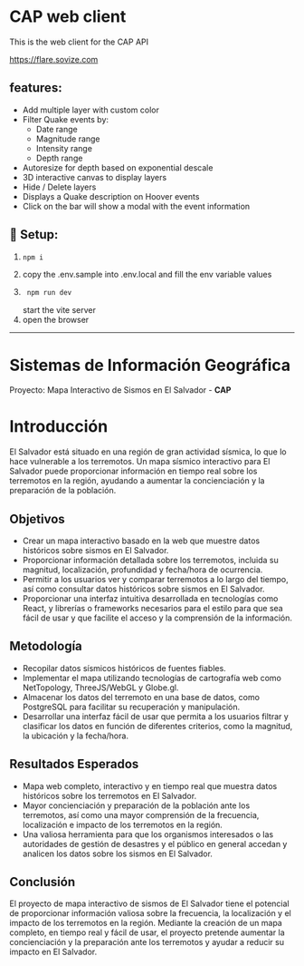 # CAP web client

This is the web client for the CAP API

https://flare.sovize.com

## features:
 - Add multiple layer with custom color
 - Filter Quake events by:
   - Date range
   - Magnitude range
   - Intensity range
   - Depth range
 - Autoresize for depth based on exponential descale
 - 3D interactive canvas to display layers
 - Hide / Delete layers
 - Displays a Quake description on Hoover events
 - Click on the bar will show a modal with the event information

## :wrench: Setup:
1. ```bash
   npm i
   ```
2. copy the .env.sample into .env.local and fill the env variable values
3. ```bash
    npm run dev
   ```
   start the vite server
4. open the browser


---------------------------------------------


# Sistemas de Información Geográfica

Proyecto: Mapa Interactivo de Sismos en El Salvador - **CAP**


# Introducción

El Salvador está situado en una región de gran actividad sísmica, lo que lo hace vulnerable a los terremotos. Un mapa sísmico interactivo para El Salvador puede proporcionar información en tiempo real sobre los terremotos en la región, ayudando a aumentar la concienciación y la preparación de la población.

## Objetivos

- Crear un mapa interactivo basado en la web que muestre datos históricos sobre sismos en El Salvador.
- Proporcionar información detallada sobre los terremotos, incluida su magnitud, localización, profundidad y fecha/hora de ocurrencia.
- Permitir a los usuarios ver y comparar terremotos a lo largo del tiempo, así como consultar datos históricos sobre sismos en El Salvador.
- Proporcionar una interfaz intuitiva desarrollada en tecnologías como React, y librerías o frameworks necesarios para el estilo para que sea fácil de usar y que facilite el acceso y la comprensión de la información.

## Metodología

- Recopilar datos sísmicos históricos de fuentes fiables.
- Implementar el mapa utilizando tecnologías de cartografía web como NetTopology, ThreeJS/WebGL y Globe.gl.
- Almacenar los datos del terremoto en una base de datos, como PostgreSQL para facilitar su recuperación y manipulación.
- Desarrollar una interfaz fácil de usar que permita a los usuarios filtrar y clasificar los datos en función de diferentes criterios, como la magnitud, la ubicación y la fecha/hora.

## Resultados Esperados

- Mapa web completo, interactivo y en tiempo real que muestra datos históricos sobre los terremotos en El Salvador.
- Mayor concienciación y preparación de la población ante los terremotos, así como una mayor comprensión de la frecuencia, localización e impacto de los terremotos en la región.
- Una valiosa herramienta para que los organismos interesados o las autoridades de gestión de desastres y el público en general accedan y analicen los datos sobre los sismos en El Salvador.

## Conclusión

El proyecto de mapa interactivo de sismos de El Salvador tiene el potencial de proporcionar información valiosa sobre la frecuencia, la localización y el impacto de los terremotos en la región. Mediante la creación de un mapa completo, en tiempo real y fácil de usar, el proyecto pretende aumentar la concienciación y la preparación ante los terremotos y ayudar a reducir su impacto en El Salvador.

